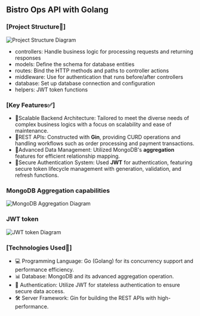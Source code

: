 ## Bistro Ops API with Golang

### [Project Structure📂] 
![Project Structure Diagram](https://github.com/Reneechang17/Bistro-Ops-API/blob/main/static/go%20structure.jpg)
- controllers: Handle business logic for processing requests and returning responses
- models: Define the schema for database entities
- routes: Bind the HTTP methods and paths to controller actions
- middleware: Use for authentication that runs before/after controllers
- database: Set up database connection and configuration
- helpers: JWT token functions 

### [Key Features✅]
- 🌟Scalable Backend Architecture: Tailored to meet the diverse needs of complex business logics with a focus on scalability and ease of maintenance.
- 🌟REST APIs: Constructed with **Gin**, providing CURD operations and handling workflows such as order processing and payment transactions.
- 🌟Advanced Data Management: Utilized MongoDB's **aggregation** features for efficient relationship mapping.
- 🌟Secure Authentication System: Used **JWT** for authentication, featuring secure token lifecycle management with generation, validation, and refresh functions.

### MongoDB Aggregation capabilities
![MongoDB Aggregation Diagram](https://github.com/Reneechang17/Bistro-Ops-API/blob/main/static/Aggregation.jpg)

### JWT token 
![JWT token Diagram](https://github.com/Reneechang17/Bistro-Ops-API/blob/main/static/token.jpg)

### [Technologies Used🔧]
- 💻 Programming Language: Go (Golang) for its concurrency support and performance efficiency.
- 📊 Database: MongoDB and its advanced aggregation operation.
- 🔐 Authentication: Utilize JWT for stateless authentication to ensure secure data access.
- 🛠️ Server Framework: Gin for building the REST APIs with high-performance.


